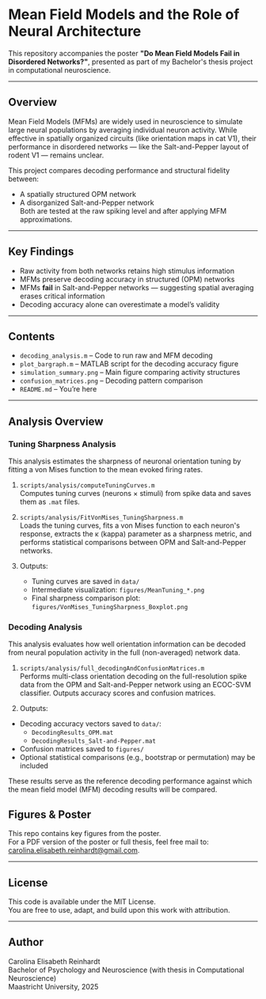 # Mean Field Models and the Role of Neural Architecture

This repository accompanies the poster **"Do Mean Field Models Fail in Disordered Networks?"**, presented as part of my Bachelor's thesis project in computational neuroscience.

---

## Overview

Mean Field Models (MFMs) are widely used in neuroscience to simulate large neural populations by averaging individual neuron activity. While effective in spatially organized circuits (like orientation maps in cat V1), their performance in disordered networks — like the Salt-and-Pepper layout of rodent V1 — remains unclear.

This project compares decoding performance and structural fidelity between:
- A spatially structured OPM network
- A disorganized Salt-and-Pepper network  
Both are tested at the raw spiking level and after applying MFM approximations.

---

## Key Findings

- Raw activity from both networks retains high stimulus information
- MFMs preserve decoding accuracy in structured (OPM) networks
- MFMs **fail** in Salt-and-Pepper networks — suggesting spatial averaging erases critical information
- Decoding accuracy alone can overestimate a model’s validity

---

## Contents

- `decoding_analysis.m` – Code to run raw and MFM decoding
- `plot_bargraph.m` – MATLAB script for the decoding accuracy figure
- `simulation_summary.png` – Main figure comparing activity structures
- `confusion_matrices.png` – Decoding pattern comparison
- `README.md` – You’re here

---
## Analysis Overview
### Tuning Sharpness Analysis

This analysis estimates the sharpness of neuronal orientation tuning by fitting a von Mises function to the mean evoked firing rates.

1. `scripts/analysis/computeTuningCurves.m`  
   Computes tuning curves (neurons × stimuli) from spike data and saves them as `.mat` files.

2. `scripts/analysis/FitVonMises_TuningSharpness.m`  
   Loads the tuning curves, fits a von Mises function to each neuron's response, extracts the κ (kappa) parameter as a sharpness metric, and performs statistical comparisons between OPM and Salt-and-Pepper networks.

3. Outputs:
   - Tuning curves are saved in `data/`
   - Intermediate visualization: `figures/MeanTuning_*.png`
   - Final sharpness comparison plot: `figures/VonMises_TuningSharpness_Boxplot.png`
  
### Decoding Analysis

This analysis evaluates how well orientation information can be decoded from neural population activity in the full (non-averaged) network data.

1. `scripts/analysis/full_decodingAndConfusionMatrices.m`  
  Performs multi-class orientation decoding on the full-resolution spike data from the OPM and Salt-and-Pepper network using an ECOC-SVM classifier. Outputs accuracy scores and confusion matrices.

2. Outputs:
- Decoding accuracy vectors saved to `data/`:
  - `DecodingResults_OPM.mat`
  - `DecodingResults_Salt-and-Pepper.mat`
- Confusion matrices saved to `figures/`
- Optional statistical comparisons (e.g., bootstrap or permutation) may be included

These results serve as the reference decoding performance against which the mean field model (MFM) decoding results will be compared.


## Figures & Poster

This repo contains key figures from the poster.  
For a PDF version of the poster or full thesis, feel free mail to: carolina.elisabeth.reinhardt@gmail.com.

---

## License

This code is available under the MIT License.  
You are free to use, adapt, and build upon this work with attribution.

---

## Author

Carolina Elisabeth Reinhardt  
Bachelor of Psychology and Neuroscience (with thesis in Computational Neuroscience)  
Maastricht University, 2025  
